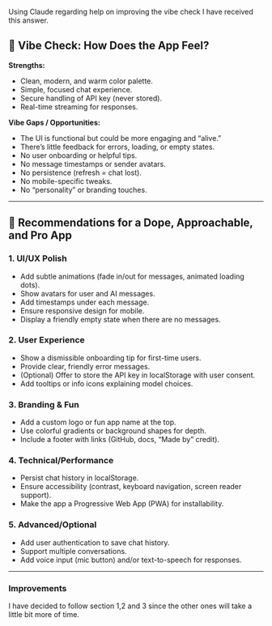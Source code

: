 Using Claude regarding help on improving the vibe check I have received this answer.

## 🌈 Vibe Check: How Does the App Feel?

**Strengths:**
- Clean, modern, and warm color palette.
- Simple, focused chat experience.
- Secure handling of API key (never stored).
- Real-time streaming for responses.

**Vibe Gaps / Opportunities:**
- The UI is functional but could be more engaging and “alive.”
- There’s little feedback for errors, loading, or empty states.
- No user onboarding or helpful tips.
- No message timestamps or sender avatars.
- No persistence (refresh = chat lost).
- No mobile-specific tweaks.
- No “personality” or branding touches.

---

## 🚀 Recommendations for a Dope, Approachable, and Pro App

### 1. UI/UX Polish
- Add subtle animations (fade in/out for messages, animated loading dots).
- Show avatars for user and AI messages.
- Add timestamps under each message.
- Ensure responsive design for mobile.
- Display a friendly empty state when there are no messages.

### 2. User Experience
- Show a dismissible onboarding tip for first-time users.
- Provide clear, friendly error messages.
- (Optional) Offer to store the API key in localStorage with user consent.
- Add tooltips or info icons explaining model choices.

### 3. Branding & Fun
- Add a custom logo or fun app name at the top.
- Use colorful gradients or background shapes for depth.
- Include a footer with links (GitHub, docs, “Made by” credit).

### 4. Technical/Performance
- Persist chat history in localStorage.
- Ensure accessibility (contrast, keyboard navigation, screen reader support).
- Make the app a Progressive Web App (PWA) for installability.

### 5. Advanced/Optional
- Add user authentication to save chat history.
- Support multiple conversations.
- Add voice input (mic button) and/or text-to-speech for responses.

---

### Improvements

I have decided to follow section 1,2 and 3 since the other ones will take a little bit more of time.
